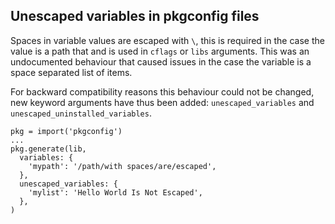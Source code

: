 ## Unescaped variables in pkgconfig files

Spaces in variable values are escaped with `\`, this is required in the case the
value is a path that and is used in `cflags` or `libs` arguments. This was an
undocumented behaviour that caused issues in the case the variable is a space
separated list of items.

For backward compatibility reasons this behaviour could not be changed, new
keyword arguments have thus been added: `unescaped_variables` and
`unescaped_uninstalled_variables`.

```meson
pkg = import('pkgconfig')
...
pkg.generate(lib,
  variables: {
    'mypath': '/path/with spaces/are/escaped',
  },
  unescaped_variables: {
    'mylist': 'Hello World Is Not Escaped',
  },
)
```
